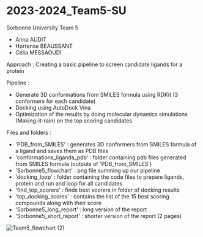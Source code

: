 # 2023-2024_Team5-SU
Sorbonne University Team 5 

- Anna AUDIT
- Hortense BEAUSSANT
- Célia MESSAOUDI

Approach : 
Creating a basic pipeline to screen candidate ligands for a protein 

Pipeline :
- Generate 3D conformations from SMILES formula using RDKit (3 conformers for each candidate)
- Docking using AutoDock Vina
- Optimization of the results by doing molecular dynamics simulations (Making-it-rain) on the top scoring candidates

Files and folders :
- 'PDB_from_SMILES' : generates 3D conformers from SMILES formula of a ligand and saves them as PDB files
- 'conformations_ligands_pdb' : folder containing pdb files generated from SMILES formula (outputs of 'PDB_from_SMILES')
- 'Sorbonne5_flowchart' : png file summing up our pipeline
- 'docking_loop' : folder containing the code files to prepare ligands, protein and run and loop for all candidates
- 'find_top_scorers' : finds best scorers in folder of docking results
- 'top_docking_scores' : contains the list of the 15 best scoring compounds along with their score
- 'Sorbonne5_long_report' : long version of the report
- 'Sorbonne5_short_report' : shorter version of the report (2 pages)

![Team5_flowchart (2)](https://github.com/cu-bioinformatics/meet-eu-2023-projects/assets/148443412/a4ed48b7-4925-4b36-969e-0783498d00bf)

